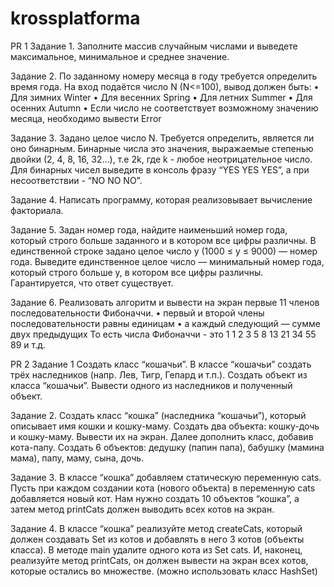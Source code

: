 # krossplatforma 
PR 1
  Задание 1.
      Заполните массив случайным числами и выведете максимальное, минимальное и среднее значение.
   
  Задание 2.
      По заданному номеру месяца в году требуется определить время года.
      На вход подаётся число N (N<=100), вывод должен быть:
      •	Для зимних Winter
      •	Для весенних Spring
      •	Для летних Summer
      •	Для осенних Autumn
      •	Если число не соответствует возможному значению месяца, необходимо вывести Error
   
  Задание 3.
      Задано целое число N. Требуется определить, является ли оно бинарным.
      Бинарные числа это значения, выражаемые степенью двойки (2, 4, 8, 16, 32…), т.е 2k, где k - любое неотрицательное число.
      Для бинарных чисел выведите в консоль фразу “YES YES YES”, а при несоответствии - “NO NO NO”.
  
 Задание 4.
     Написать программу, которая реализовывает вычисление факториала.
 
 Задание 5.
      Задан номер года, найдите наименьший номер года, который строго больше заданного и в котором все цифры различны.
      В единственной строке задано целое число y (1000 ≤ y ≤ 9000) — номер года.
      Выведите единственное целое число — минимальный номер года, который строго больше y, в котором все цифры различны. Гарантируется, что ответ существует.
  
  Задание 6.
      Реализовать алгоритм и вывести на экран первые 11 членов последовательности Фибоначчи.
      •	первый и второй члены последовательности равны единицам
      •	а каждый следующий — сумме двух предыдущих
      То есть числа Фибоначчи - это 1  1  2  3  5  8  13  21  34  55  89  и т.д.
      
PR 2
  Задание 1
      Создать класс “кошачьи”. В классе “кошачьи” создать трёх наследников (напр. Лев, Тигр, Гепард и т.п.).
      Создать объект из класса “кошачьи”. Вывести одного из наследников и полученный объект.

   Задание 2.
      Создать класс “кошка” (наследника “кошачьи”), который описывает имя кошки и кошку-маму. Создать два объекта: кошку-дочь и кошку-маму. Вывести их на экран.
      Далее дополнить класс, добавив кота-папу. Создать 6 объектов: дедушку (папин папа), бабушку (мамина мама), папу, маму, сына, дочь.        
   
   Задание 3.
      В классе “кошка” добавляем статическую переменную cats. Пусть при каждом создании кота (нового объекта) в переменную cats добавляется новый кот. Нам нужно создать 10         объектов “кошка”, а затем метод printCats должен выводить всех котов на экран.
   
   Задание 4.
      В классе “кошка” реализуйте метод createCats, который должен создавать Set из котов и добавлять в него 3 котов (объекты класса). В методе main удалите одного кота из         Set cats. И, наконец, реализуйте метод printCats, он должен вывести на экран всех котов, которые остались во множестве.
      (можно использовать класс HashSet)
      
     
